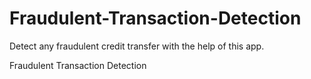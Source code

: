 # Fraudulent-Transaction-Detection
Detect any fraudulent credit transfer with the help of this app.

Fraudulent Transaction Detection



